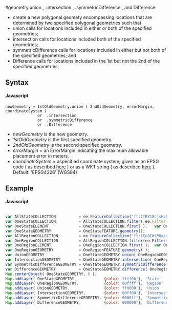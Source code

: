 #geometry.union  ,  .intersection , .symmetricDifference ,   and  Difference
- create a new polygonal geomety encompassing locations that are determined by two specified polygonal geometries such that
-	union calls for locations included in either or both 	of the specified geometries;
-	intersection calls for locations included	both 	of the specified geometries;
-	symmetricDifference calls for locations included in either but not both of the specified geometries; and
-	Difference calls for locations included in	the 1st but not the 2nd	of the specified geometries;


## Syntax

#### Javascript
```
newGeometry = 1stOldGeometry.union ( 2ndOldGeometry, errorMargin, coordinateSystem )
              or  .intersection
              or  .symmetricDifference
              or  .Difference

```
- *newGeometry* is the new geometry.
- *1stOldGeometry* is the first specified geometry.
- *2ndOldGeometry* is the second specified geometry.
- *errorMargin* = an ErrorMargin indicating the maximum allowable placement error in meters.  
- *coordinateSystem* = aspecified coordinate system, given as an EPSG code ( as described [here](http://spatialreference.org/) ) or as a WKT string ( as described [here](http://en.wikibooks.org/wiki/Geospatial_Data_in_SQL_Server/WKT) ).  Default:  'EPSG4326' (WGS84) 

## Example

#### Javascript
```javascript

var AllStateCOLLECTION          = ee.FeatureCollection('ft:1fRY18cjsHzDgGiJiS2nnpUU3v9JPDc2HNaR7Xk8');
var OneStateCOLLECTION          = AllStateCOLLECTION.filter( ee.Filter.eq('Name', 'Arkansas') );
var OneStateELEMENT             = OneStateCOLLECTION.first( );   var OneStateFEATURE  = ee.Feature( OneStateELEMENT );
var OneStateGEOMETRY            = OneStateFEATURE.geometry(); 
var AllRegionCOLLECTION         = ee.FeatureCollection('ft:1Ec8IWsP8asxN-ywSqgXWMuBaxI6pPaeh6hC64lA');
var OneRegionCOLLECTION         = AllRegionCOLLECTION.filter(ee.Filter().eq('ECO_NAME', 'Ozark Mountain forests'));
var OneRegionELEMENT            = OneRegionCOLLECTION.first( );  var OneRegionFEATURE = ee.Feature( OneRegionELEMENT );
var OneRegionGEOMETRY           = OneRegionFEATURE.geometry( );
var UnionGEOMETRY               = OneStateGEOMETRY.union( OneRegionGEOMETRY );
var IntersectionGEOMETRY        = OneStateGEOMETRY.intersection( OneRegionGEOMETRY );
var SymmetricDifferenceGEOMETRY = OneStateGEOMETRY.symmetricDifference( OneRegionGEOMETRY );
var DifferenceGEOMETRY          = OneStateGEOMETRY.difference( OneRegionGEOMETRY );
Map.centerObject( OneStateGEOMETRY, 6 );	
Map.addLayer( OneStateGEOMETRY,            {color:'ffff00'}, 'State'                );  
Map.addLayer( OneRegionGEOMETRY,           {color:'00ffff'}, 'Region'               );
Map.addLayer( UnionGEOMETRY,               {color:'ff0000'}, 'Union'                );  
Map.addLayer( IntersectionGEOMETRY,        {color:'00ff00'}, 'Intersection'         );
Map.addLayer( SymmetricDifferenceGEOMETRY, {color:'0000ff'}, 'Symmetric Difference' );
Map.addLayer( DifferenceGEOMETRY,          {color:'000000'}, 'Difference'           );

```
